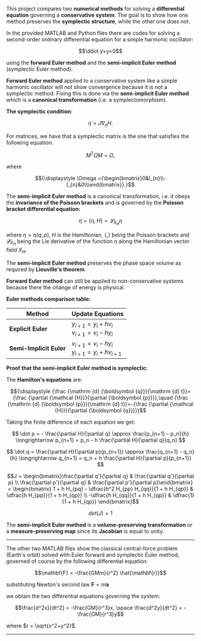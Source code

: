 This project compares two **numerical methods** for solving a **differential equation** governing a **conservative system**. The goal is to show how one method preserves the **symplectic structure**, while the other one does not. 

In the provided MATLAB and Python files there are codes for solving a second-order ordinary differential equation for a simple harmonic oscillator:

$$\ddot y+y=0$$

using the **forward Euler method** and the **semi-implicit Euler method** (symplectic Euler method).


**Forward Euler method** applied to a conservative system like a simple harmonic oscillator will not show convergence because it is not a symplectic method.
Fixing this is done via the **semi-implicit Euler method** which is a **canonical transformation** (i.e. a symplectomorphism).

**The symplectic condition**:

$${\dot {\eta }}=J\nabla _{\eta }H.$$

For matrices, we have that a symplectic matrix is the one that satisfies the following equation:
```math
{\displaystyle M^{\text{T}}\Omega M=\Omega,}
```


where 
```math
{\displaystyle \Omega ={\begin{bmatrix}0&I_{n}\\-I_{n}&0\\\end{bmatrix}}.}
```



The **semi-implicit Euler method** is a canonical transformation, i.e. it obeys the **invariance of the Poisson brackets** and is governed by the **Poisson bracket differential equation:**

$$\dot\eta=\lbrace\eta,H\rbrace=𝓛_{X_H} η$$

where $\eta=\eta(q,p)$, $H$ is the Hamiltonian, $\lbrace,\rbrace$ being the Poisson brackets and $𝓛_{X_H}$ being the Lie derivative of the function $\eta$ along the Hamiltonian vector field $X_H$.

The **semi-implicit Euler method** preserves the phase space volume as required by **Liouville's theorem**.

**Forward Euler method** can still be applied to non-conservative systems because there the change of energy is physical. 

**Euler methods comparison table:**

<div align="center">

| Method | Update Equations |
|--------|------------------|
| **Explicit Euler** | $y_{i+1} = y_i + h v_i$ <br> $v_{i+1} = v_i - h y_i$ |
| **Semi-Implicit Euler** | $v_{i+1} = v_i - h y_i$ <br> $y_{i+1} = y_i + h v_{i+1}$ |

</div>

**Proof that the semi-implicit Euler method is symplectic:**

The **Hamilton's equations** are: 

$${\displaystyle {\frac {\mathrm {d} {\boldsymbol {q}}}{\mathrm {d} t}}={\frac {\partial {\mathcal {H}}}{\partial {\boldsymbol {p}}}},\quad {\frac {\mathrm {d} {\boldsymbol {p}}}{\mathrm {d} t}}=-{\frac {\partial {\mathcal {H}}}{\partial {\boldsymbol {q}}}}}$$

Taking the finite difference of each equation we get:

$$
\dot p  = - \frac{\partial H}{\partial q} \approx \frac{p_{n+1} - p_n}{h}
\longrightarrow
p_{n+1} = p_n - h \frac{\partial H}{\partial q}(q_n)
$$

$$
\dot q = \frac{\partial H}{\partial p}(p_{n+1}) \approx \frac{q_{n+1} - q_n}{h}
\longrightarrow
q_{n+1} = q_n + h \frac{\partial H}{\partial p}(p_{n+1})
$$

```math
J = \begin{bmatrix}\frac{\partial q'}{\partial q} & \frac{\partial q'}{\partial p} \\
\frac{\partial p'}{\partial q} & \frac{\partial p'}{\partial p}\end{bmatrix} = \begin{bmatrix}
1 + h H_{pq} - \dfrac{h^2 H_{pp} H_{qq}}{1 + h H_{qp}} & \dfrac{h H_{pp}}{1 + h H_{qp}} \\
-\dfrac{h H_{qq}}{1 + h H_{qp}} & \dfrac{1}{1 + h H_{qp}}
\end{bmatrix}
```

$$det(J) = 1$$

The **semi-implicit Euler method** is a **volume-preserving transformation** or a **measure-preserving map** since its **Jacobian** is equal to unity.



------------------------------------------------------
The other two MATLAB files show the classical central-force problem (Earth's orbit) solved with Euler forward and symplectic Euler method, governed of course by the following differential equation:

$$\mathbf{F} = -\frac{GMm}{r^2} \hat{\mathbf{r}}$$

substituting Newton's second law $\mathbf{F} = m\mathbf{a}$ 

we obtain the two differential equations governing the system: 

$$\frac{d^2x}{dt^2} = -\frac{GM}{r^3}x, \space \frac{d^2y}{dt^2} = -\frac{GM}{r^3}y$$

where $r = \sqrt{x^2+y^2}$.

------------------------------------------------------
